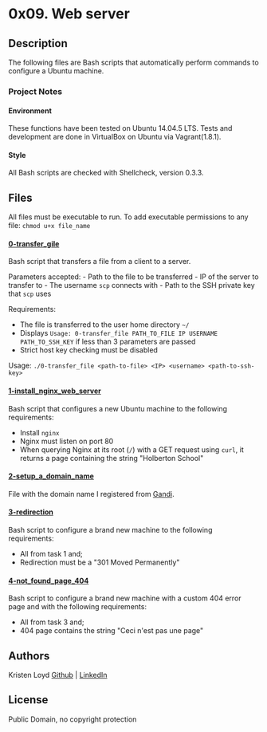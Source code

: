 # 0x09. Web server

## Description
The following files are Bash scripts that automatically perform commands to configure a Ubuntu machine.

### Project Notes
#### Environment
These functions have been tested on Ubuntu 14.04.5 LTS.
Tests and development are done in VirtualBox on Ubuntu via Vagrant(1.8.1).
#### Style
All Bash scripts are checked with Shellcheck, version 0.3.3.
 
## Files
All files must be executable to run. To add executable permissions to any file: `chmod u+x file_name`

#### [0-transfer_gile](0-transfer_file)
Bash script that transfers a file from a client to a server.

Parameters accepted:
    - Path to the file to be transferred
    - IP of the server to transfer to
    - The username `scp` connects with
    - Path to the SSH private key that `scp` uses

Requirements:
- The file is transferred to the user home directory `~/`
- Displays `Usage: 0-transfer_file PATH_TO_FILE IP USERNAME PATH_TO_SSH_KEY` if less than 3 parameters are passed
- Strict host key checking must be disabled

Usage: `./0-transfer_file <path-to-file> <IP> <username> <path-to-ssh-key>`

#### [1-install_nginx_web_server](1-install_nginx_web_server)
Bash script that configures a new Ubuntu machine to the following requirements:
- Install `nginx`
- Nginx must listen on port 80
- When querying Nginx at its root (`/`) with a GET request using `curl`, it returns a page containing the string "Holberton School"

#### [2-setup_a_domain_name](2-set_up_a_domain_name)
File with the domain name I registered from [Gandi](http://beta.gandi.net/).

#### [3-redirection](3-redirection)
Bash script to configure a brand new machine to the following requirements:
- All from task 1 and;
- Redirection must be a "301 Moved Permanently"

#### [4-not_found_page_404](4-not_found_page_404)
Bash script to configure a brand new machine with a custom 404 error page and with the following requirements:
- All from task 3 and;
- 404 page contains the string "Ceci n'est pas une page"

## Authors
Kristen Loyd        [Github](https://github.com/KRLoyd) |  [LinkedIn](https://www.linkedin.com/in/kristen-loyd-34984a92)

## License
Public Domain, no copyright protection
